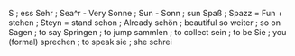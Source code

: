 S ; ess
Sehr ; Sea^r - Very
Sonne ; Sun -
Sonn ; sun
Spaß ; Spazz = Fun +
stehen ; Steyn = stand
schon ; Already
schön ; beautiful
so weiter ; so on
Sagen ; to say
Springen ; to jump
sammlen ; to collect
sein ; to be
Sie ; you (formal)
sprechen ; to speak
sie ; she
schrei